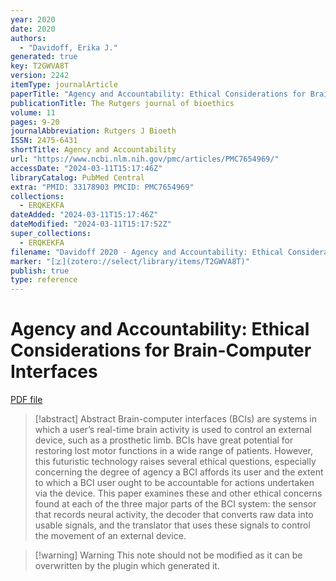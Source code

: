 ```yaml
---
year: 2020
date: 2020
authors:
  - "Davidoff, Erika J."
generated: true
key: T2GWVA8T
version: 2242
itemType: journalArticle
paperTitle: "Agency and Accountability: Ethical Considerations for Brain-Computer Interfaces"
publicationTitle: The Rutgers journal of bioethics
volume: 11
pages: 9-20
journalAbbreviation: Rutgers J Bioeth
ISSN: 2475-6431
shortTitle: Agency and Accountability
url: "https://www.ncbi.nlm.nih.gov/pmc/articles/PMC7654969/"
accessDate: "2024-03-11T15:17:46Z"
libraryCatalog: PubMed Central
extra: "PMID: 33178903 PMCID: PMC7654969"
collections:
  - ERQKEKFA
dateAdded: "2024-03-11T15:17:46Z"
dateModified: "2024-03-11T15:17:52Z"
super_collections:
  - ERQKEKFA
filename: "Davidoff 2020 - Agency and Accountability: Ethical Considerations for Brain-Computer Interfaces.pdf"
marker: "[🇿](zotero://select/library/items/T2GWVA8T)"
publish: true
type: reference
---
```

# Agency and Accountability: Ethical Considerations for Brain-Computer Interfaces

[PDF file](/Papers/PDFs/Davidoff%202020%20-%20Agency%20and%20Accountability:%20Ethical%20Considerations%20for%20Brain-Computer%20Interfaces.pdf)

> [!abstract] Abstract
> Brain-computer interfaces (BCIs) are systems in which a user’s real-time brain activity is used to control an external device, such as a prosthetic limb. BCIs have great potential for restoring lost motor functions in a wide range of patients. However, this futuristic technology raises several ethical questions, especially concerning the degree of agency a BCI affords its user and the extent to which a BCI user ought to be accountable for actions undertaken via the device. This paper examines these and other ethical concerns found at each of the three major parts of the BCI system: the sensor that records neural activity, the decoder that converts raw data into usable signals, and the translator that uses these signals to control the movement of an external device.

>[!warning] Warning
> This note should not be modified as it can be overwritten by the plugin which generated it.

